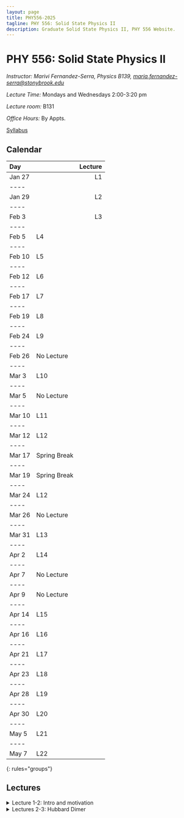 ```yaml
---
layout: page
title: PHY556-2025
tagline: PHY 556: Solid State Physics II
description: Graduate Solid State Physics II, PHY 556 Website.
---
```


# PHY 556: Solid State Physics II

*Instructor: Marivi Fernandez-Serra, Physics B139, maria.fernandez-serra@stonybrook.edu*  

*Lecture Time:* Mondays and Wednesdays 2:00-3:20 pm

*Lecture room:* B131

*Office Hours:* By Appts.

[Syllabus](pages/syllabus.html)

## Calendar

|Day | |Lecture |
|:----------|--|-------------------:|
| Jan 27 || L1|
|----
| Jan 29 || L2 |
|----
| Feb 3  || L3 |
|----
| Feb 5 | L4 |
|----
| Feb 10 | L5 |
|----
| Feb 12 | L6 |
|----
| Feb 17 | L7 |
|----
| Feb 19 | L8 |
|----
| Feb 24 | L9 |
|----
| Feb 26 | No Lecture |
|----
| Mar 3 | L10 |
|----
| Mar 5 | No Lecture |
|----
| Mar 10 | L11 |
|----
| Mar 12 | L12 |
|----
| Mar 17 | Spring Break |
|----
| Mar 19 | Spring Break |
|----
| Mar 24 | L12 |
|----
| Mar 26 | No Lecture |
|----
| Mar 31 | L13 |
|----
| Apr 2 | L14 |
|----
| Apr 7 | No Lecture |
|----
| Apr 9 | No Lecture |
|----
| Apr 14 | L15 |
|----
| Apr 16 | L16 |
|----
| Apr 21 | L17 |
|----
| Apr 23 | L18 |
|----
| Apr 28 | L19 |
|----
| Apr 30 | L20 |
|----
| May 5 | L21 |
|----
| May 7 | L22 |
{: rules="groups"}


## Lectures

<details>
  <summary>Lecture 1-2: Intro and motivation</summary>

<ul>
  <li> <a href="./pages/Lectures/L1.pdf" target="_blank" rel="noopener noreferrer">Lecture 1 notes</a>  </li>
  
   <li> Readings: </li>
  <ul>
  <li> Interacting electrons Chapters 1-3 </li>
    </ul>  

  
  </ul>
</details>

<details>
  <summary>Lectures 2-3: Hubbard Dimer </summary>

<ul>
  <li> <a href="./pages/Lectures/HubbardDimer.pdf" target="_blank" rel="noopener noreferrer">Lecture 2 notes</a>  </li>
  
  <li> Readings: </li>
  <ul>
  <li> <a href="./pages/Lectures/FalicovHarris.pdf" target="_blank" rel="noopener noreferrer">Falicov Harris 1969 Paper</a> </li>
    </ul>  
  </ul>
</details>



